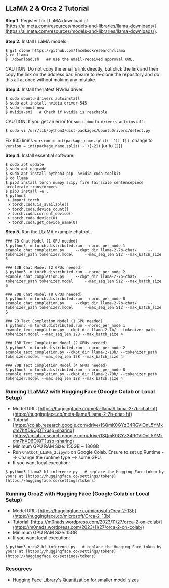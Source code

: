 ## LLaMA 2 & Orca 2 Tutorial


**Step 1.** Register for LLaMA download at [https://ai.meta.com/resources/models-and-libraries/llama-downloads/](https://ai.meta.com/resources/models-and-libraries/llama-downloads/).

**Step 2.** Install LLaMA models. 
```
$ git clone https://github.com/facebookresearch/llama
$ cd llama
$ ./download.sh   ## Use the email-received approval URL. 
```
CAUTION: Do not copy the email's link directly, but click the link and then copy the link on the address bar. Ensure to re-clone the repository and do this all at once without making any mistake. 

**Step 3.** Install the latest NVidia driver.
```
$ sudo ubuntu-drivers autoinstall
$ sudo apt install nvidia-driver-545
$ sudo reboot now
$ nvidia-smi   # Check if Nvidia is reachable
```

CAUTION: If you get an error for `sudo ubuntu-drivers autoinstall`:  
``` 
$ sudo vi /usr/lib/python3/dist-packages/UbuntuDrivers/detect.py
```
Fix  835 line's `version = int(package_name.split('-')[-1])`, change to `version = int(package_name.split('-')[-2])` (or to `[2]`)


**Step 4.** Install essential software.
```
$ sudo apt update
$ sudo apt upgrade
$ sudo apt install python3-pip  nvidia-cuda-toolkit
$ cd llama
$ pip3 install torch numpy scipy fire fairscale sentencepiece accelerate transformers
$ pip3 install -e .
$ python3
 > import torch
 > torch.cuda.is_available()
 > torch.cuda.device_count()
 > torch.cuda.current_device()
 > torch.cuda.device(0)
 > torch.cuda.get_device_name(0)
```

**Step 5.** Run the LLaMA example chatbot.
```
### 7B Chat Model (1 GPU needed)
$ python3 -m torch.distributed.run --nproc_per_node 1 example_chat_completion.py     --ckpt_dir llama-2-7b-chat/     --tokenizer_path tokenizer.model     --max_seq_len 512 --max_batch_size 6

### 13B Chat Model (2 GPUs needed)
$ python3 -m torch.distributed.run --nproc_per_node 2 example_chat_completion.py     --ckpt_dir llama-2-7b-chat/     --tokenizer_path tokenizer.model     --max_seq_len 512 --max_batch_size 6

### 70B Chat Model (8 GPUs needed)
$ python3 -m torch.distributed.run --nproc_per_node 8 example_chat_completion.py     --ckpt_dir llama-2-7b-chat/     --tokenizer_path tokenizer.model     --max_seq_len 512 --max_batch_size 6

### 7B Text Completion Model (1 GPU needed)
$ python3 -m torch.distributed.run --nproc_per_node 1 example_text_completion.py --ckpt_dir llama-2-7b/ --tokenizer_path tokenizer.model --max_seq_len 128 --max_batch_size 4

### 13B Text Completion Model (2 GPUs needed)
$ python3 -m torch.distributed.run --nproc_per_node 2 example_text_completion.py --ckpt_dir llama-2-13b/ --tokenizer_path tokenizer.model --max_seq_len 128 --max_batch_size 4

### 70B Text Completion Model (4 GPUs needed)
$ python3 -m torch.distributed.run --nproc_per_node 8 example_text_completion.py --ckpt_dir llama-2-70b/ --tokenizer_path tokenizer.model --max_seq_len 128 --max_batch_size 4
```


### Running LLaMA2 with Hugging Face (Google Colab or Local Setup)
- Model URL: [https://huggingface.co/meta-llama/Llama-2-7b-chat-hf](https://huggingface.co/meta-llama/Llama-2-7b-chat-hf)
- Tutorial: [https://colab.research.google.com/drive/1SQmK0GYz34RGVlOnL5YMkdm7hXD6OjQT?usp=sharing](https://colab.research.google.com/drive/1SQmK0GYz34RGVlOnL5YMkdm7hXD6OjQT?usp=sharing)
- Minimum GPU RAM Size: 150GB ~ 180GB
- Run `Chatbot_LLaMa_2.ipynb` on Google Colab. Ensure to set up Runtime --> Change the runtime type --> some GPU.
- If you want local execution:
```
$ python3 llama2-hf-inference.py   # replace the Hugging Face token by yours at [https://huggingface.co/settings/tokens](https://huggingface.co/settings/tokens)
```



### Running Orca2 with Hugging Face (Google Colab or Local Setup)
- Model URL: [https://huggingface.co/microsoft/Orca-2-13b](https://huggingface.co/microsoft/Orca-2-13b)
- Tutorial: [https://m0nads.wordpress.com/2023/11/27/orca-2-on-colab/](https://m0nads.wordpress.com/2023/11/27/orca-2-on-colab/)
- Minimum GPU RAM Size: 15GB
- If you want local execution:
```
$ python3 orca2-hf-inference.py   # replace the Hugging Face token by yours at [https://huggingface.co/settings/tokens](https://huggingface.co/settings/tokens)
```

### Resources
- [Hugging Face Library's Quantization](https://huggingface.co/docs/transformers/main_classes/quantization) for smaller model sizes
